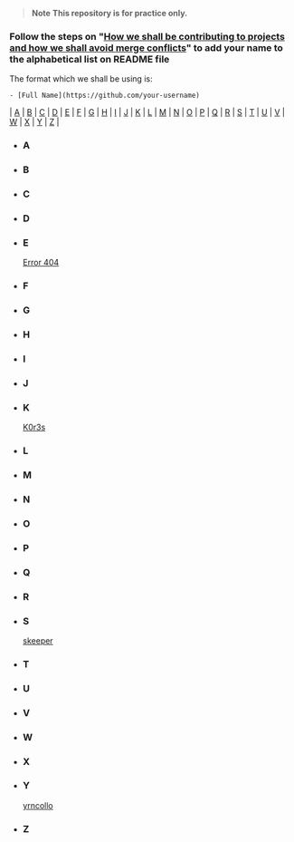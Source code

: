 > **Note** **This repository is for practice only.**

### Follow the steps on "[How we shall be contributing to projects and how we shall avoid merge conflicts](https://github.com/Th3-Shield/.github-private/blob/main/profile/README.md#how-we-shall-be-contributing-to-projects-and-how-we-shall-avoid-merge-conflicts)" to **add your name to the alphabetical list on README file**
The format which we shall be using is:
```
- [Full Name](https://github.com/your-username)
```

| [A](#a) | [B](#b) | [C](#c) | [D](#d) | [E](#e) | [F](#f) | [G](#g) | [H](#h) | [I](#i) | [J](#j) | [K](#k) | [L](#l) | [M](#m) | [N](#n) | [O](#o)
| [P](#p) | [Q](#q) | [R](#r) | [S](#s) | [T](#t) | [U](#u) | [V](#v) | [W](#w) | [X](#x) | [Y](#y) | [Z](#z) |

- ### **A**


- ### **B**


- ### **C**


- ### **D**


- ### **E**
	[Error 404](https://github.com/justkelvin)


- ### **F**


- ### **G**


- ### **H**


- ### **I**


- ### **J**


- ### **K**
    [K0r3s](https://github.com/0xAckerMan)


- ### **L**


- ### **M**


- ### **N**


- ### **O**


- ### **P**


- ### **Q**


- ### **R**


- ### **S**
    [skeeper](https://github.com/skeeperloyaltie)


- ### **T**


- ### **U**


- ### **V**


- ### **W**


- ### **X**


- ### **Y**
    [yrncollo](https://github.com/yrncollo)


- ### **Z**

